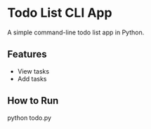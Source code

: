 # Todo List CLI App

A simple command-line todo list app in Python.

## Features
- View tasks
- Add tasks

## How to Run
python todo.py